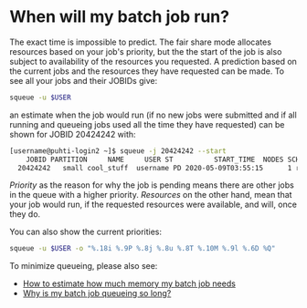 # When will my batch job run?

The exact time is impossible to predict. The fair share mode allocates resources
based on your job's priority, but the the start of the job is also subject to availability 
of the resources you requested. A prediction based on the current jobs and the resources
they have requested can be made. To see all your jobs and their JOBIDs give:

```bash
squeue -u $USER
```

an estimate when the job would run (if no new jobs were submitted and if all 
running and queueing jobs used all the time they have requested) can be shown 
for JOBID 20424242 with:

```bash
[username@puhti-login2 ~]$ squeue -j 20424242 --start
    JOBID PARTITION     NAME     USER ST          START_TIME  NODES SCHEDNODES    NODELIST(REASON)
  20424242   small cool_stuff  username PD 2020-05-09T03:55:15      1 r06c64       (Priority)
```

*Priority* as the reason for why the job is pending means there are other jobs
in the queue with a higher priority. *Resources* on the other hand, mean that
your job would run, if the requested resources were available, and will,
once they do.

You can also show the current priorities:

```bash
squeue -u $USER -o "%.18i %.9P %.8j %.8u %.8T %.10M %.9l %.6D %Q"
```

To minimize queueing, please also see:

* [How to estimate how much memory my batch job needs](how-much-memory-my-job-needs.md)
* [Why is my batch job queueing so long?](why-is-my-job-queueing-so-long.md)

